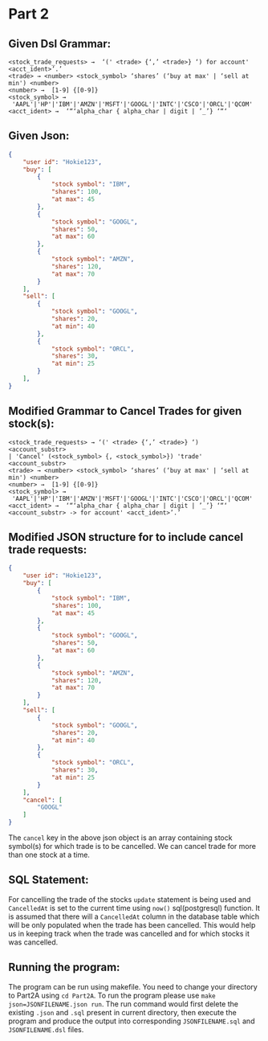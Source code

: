 # **Part 2**

## Given Dsl Grammar:
```
<stock_trade_requests> →  ‘(' <trade> {‘,’ <trade>} ‘) for account' <acct_ident>’.’
<trade> → <number> <stock_symbol> ‘shares’ (‘buy at max' | ‘sell at min') <number>
<number> →  [1-9] {[0-9]}
<stock_symbol> →
 'AAPL'|'HP'|'IBM'|'AMZN'|'MSFT'|'GOOGL'|'INTC'|'CSCO'|'ORCL'|'QCOM'
<acct_ident> →  ‘“‘alpha_char { alpha_char | digit | ’_’} ‘“‘

```

## Given Json:
```json
{
    "user id": "Hokie123",
    "buy": [
        {
            "stock symbol": "IBM",
            "shares": 100,
            "at max": 45
        },
        {
            "stock symbol": "GOOGL",
            "shares": 50,
            "at max": 60
        },
        {
            "stock symbol": "AMZN",
            "shares": 120,
            "at max": 70
        }
    ],
    "sell": [
        {
            "stock symbol": "GOOGL",
            "shares": 20,
            "at min": 40
        },
        {
            "stock symbol": "ORCL",
            "shares": 30,
            "at min": 25
        }
    ],
}
```

## Modified Grammar to Cancel Trades for given stock(s):
```
<stock_trade_requests> → ‘(' <trade> {‘,’ <trade>} ‘)  <account_substr> 
| 'Cancel' (<stock_symbol> {, <stock_symbol>}) 'trade' <account_substr>
<trade> → <number> <stock_symbol> ‘shares’ (‘buy at max' | ‘sell at min') <number>
<number> →  [1-9] {[0-9]}
<stock_symbol> →
 'AAPL'|'HP'|'IBM'|'AMZN'|'MSFT'|'GOOGL'|'INTC'|'CSCO'|'ORCL'|'QCOM'
<acct_ident> →  ‘“‘alpha_char { alpha_char | digit | ’_’} ‘“‘
<account_substr> -> for account' <acct_ident>’.’
```


## Modified JSON structure for to include cancel trade requests:
```json
{
    "user id": "Hokie123",
    "buy": [
        {
            "stock symbol": "IBM",
            "shares": 100,
            "at max": 45
        },
        {
            "stock symbol": "GOOGL",
            "shares": 50,
            "at max": 60
        },
        {
            "stock symbol": "AMZN",
            "shares": 120,
            "at max": 70
        }
    ],
    "sell": [
        {
            "stock symbol": "GOOGL",
            "shares": 20,
            "at min": 40
        },
        {
            "stock symbol": "ORCL",
            "shares": 30,
            "at min": 25
        }
    ],
    "cancel": [
        "GOOGL"
    ]
}

```

The `cancel` key in the above json object is an array containing stock symbol(s) for which trade is to be cancelled. We can cancel trade for more than one stock at a time.


## SQL Statement:
For cancelling the trade of the stocks `update` statement is being used and `CancelledAt` is set to the current time using `now()` sql(postgresql) function. It is assumed that there will a `CancelledAt` column in the database table which will be only populated when the trade has been cancelled. This would help us in keeping track when the trade was cancelled and for which stocks it was cancelled.


## Running the program:
The program can be run using makefile. You need to change your directory to Part2A using `cd Part2A`. To run the program please use `make json=JSONFILENAME.json run`. The run command would first delete the existing `.json` and `.sql` present in current directory, then execute the program and produce the output into corresponding `JSONFILENAME.sql` and `JSONFILENAME.dsl` files.

